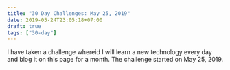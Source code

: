 ```yaml
---
title: "30 Day Challenges: May 25, 2019"
date: 2019-05-24T23:05:18+07:00
draft: true
tags: ["30-day"]
---
```



I have taken a challenge whereid I will learn a new technology every day and blog it on this page for a month. The challenge started on May 25, 2019.